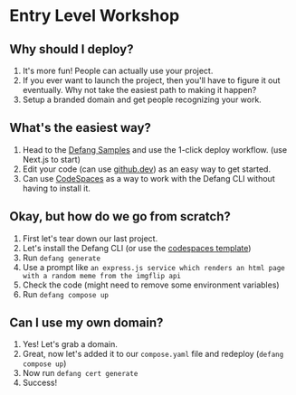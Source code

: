 # Entry Level Workshop

## Why should I deploy?

1. It's more fun! People can actually use your project. 
2. If you ever want to launch the project, then you'll have to figure it out eventually. Why not take the easiest path to making it happen?
3. Setup a branded domain and get people recognizing your work.

## What's the easiest way?

1. Head to the [Defang Samples](https://defang.io/#samples) and use the 1-click deploy workflow. (use Next.js to start)
2. Edit your code (can use [github.dev](https://github.dev)) as an easy way to get started.
3. Can use [CodeSpaces](https://github.com/features/codespaces) as a way to work with the Defang CLI without having to install it.

## Okay, but how do we go from scratch?

1. First let's tear down our last project.
2. Let's install the Defang CLI (or use the [codespaces template](https://github.com/DefangLabs/codespaces))
3. Run `defang generate`
4. Use a prompt like `an express.js service which renders an html page with a random meme from the imgflip api`
5. Check the code (might need to remove some environment variables)
6. Run `defang compose up`

## Can I use my own domain?

1. Yes! Let's grab a domain.
2. Great, now let's added it to our `compose.yaml` file and redeploy (`defang compose up`)
3. Now run `defang cert generate`
4. Success!